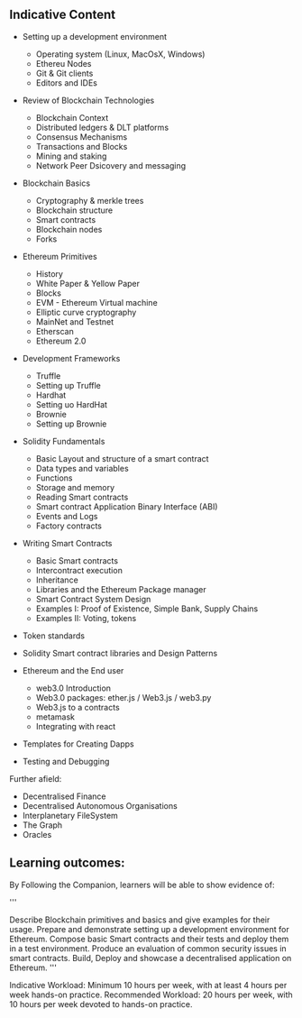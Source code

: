 
## Indicative Content

* Setting up a development environment
  - Operating system (Linux, MacOsX, Windows)
  - Ethereu Nodes
  - Git & Git clients
  - Editors and IDEs

* Review of Blockchain Technologies

  - Blockchain Context
  - Distributed ledgers & DLT platforms
  - Consensus Mechanisms
  - Transactions and Blocks
  - Mining and staking
  - Network Peer Dsicovery and messaging

* Blockchain Basics
  - Cryptography & merkle trees
  - Blockchain structure
  - Smart contracts
  - Blockchain nodes
  - Forks

* Ethereum Primitives
  - History
  - White Paper & Yellow Paper
  - Blocks
  - EVM - Ethereum Virtual machine
  - Elliptic curve cryptography
  - MainNet and Testnet
  - Etherscan
  - Ethereum 2.0

* Development Frameworks
  - Truffle
  - Setting up Truffle
  - Hardhat
  - Setting uo HardHat
  - Brownie
  - Setting up Brownie

* Solidity Fundamentals
  - Basic Layout and structure of a smart contract
  - Data types and variables
  - Functions
  - Storage and memory
  - Reading Smart contracts
  - Smart contract Application Binary Interface (ABI)
  - Events and Logs
  - Factory contracts

* Writing Smart Contracts
  - Basic Smart contracts
  - Intercontract execution
  - Inheritance
  - Libraries and the Ethereum Package manager
  - Smart Contract System Design
  - Examples I: Proof of Existence, Simple Bank, Supply Chains
  - Examples II: Voting, tokens

* Token standards
* Solidity Smart contract libraries and Design Patterns

* Ethereum and the End user
  - web3.0 Introduction
  - Web3.0 packages: ether.js / Web3.js / web3.py
  - Web3.js to a contracts
  - metamask
  - Integrating with react


* Templates for Creating Dapps
* Testing and Debugging

Further afield:
* Decentralised Finance
* Decentralised Autonomous Organisations
* Interplanetary FileSystem
* The Graph
* Oracles

## Learning outcomes:

By Following the Companion, learners will be able to show evidence of:

'''

Describe Blockchain primitives and basics and give examples for their usage.
Prepare and demonstrate setting up a development environment for Ethereum.
Compose basic Smart contracts and their tests and deploy them in a test environment.
Produce an evaluation of common security issues in smart contracts.
Build, Deploy and showcase a decentralised application on Ethereum. '''

Indicative Workload: Minimum 10 hours per week, with at least 4 hours per week hands-on practice. Recommended Workload: 20 hours per week, with 10 hours per week devoted to hands-on practice.
